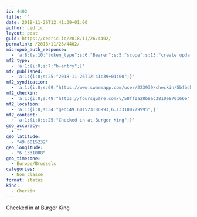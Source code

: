 ```yaml
---
id: 4402
title: ''
date: 2018-11-26T12:41:39+01:00
author: cedric
layout: post
guid: https://cedric.io/2018/11/26/4402/
permalink: /2018/11/26/4402/
micropub_auth_response:
  - 'a:8:{s:10:"token_type";s:6:"Bearer";s:5:"scope";s:13:"create update";s:2:"me";s:18:"https://cedric.io/";s:9:"issued_by";s:45:"https://cedric.io/wp-json/indieauth/1.0/token";s:9:"client_id";s:27:"https://ownyourswarm.p3k.io";s:9:"issued_at";i:1542614471;s:4:"user";i:1;s:13:"last_accessed";i:1543232517;}'
mf2_type:
  - 'a:1:{i:0;s:7:"h-entry";}'
mf2_published:
  - 'a:1:{i:0;s:25:"2018-11-26T12:41:39+01:00";}'
mf2_syndication:
  - 'a:1:{i:0;s:69:"https://www.swarmapp.com/user/223939/checkin/5bfbdbf3464d65002ce59105";}'
mf2_checkin:
  - 'a:1:{i:0;s:49:"https://foursquare.com/v/58ff0a28b9ac3810e970166e";}'
mf2_location:
  - 'a:1:{i:0;s:34:"geo:49.601523186993,6.133100779995";}'
mf2_content:
  - 'a:1:{i:0;s:25:"Checked in at Burger King";}'
geo_accuracy:
  - ""
geo_latitude:
  - "49.6015232"
geo_longitude:
  - "6.1331008"
geo_timezone:
  - Europe/Brussels
categories:
  - Non classé
format: status
kind:
  - Checkin
---
```

Checked in at Burger King